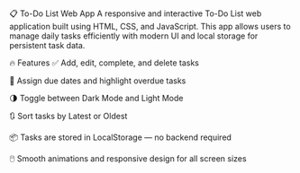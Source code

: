 📋 To-Do List Web App
A responsive and interactive To-Do List web application built using HTML, CSS, and JavaScript. This app allows users to manage daily tasks efficiently with modern UI and local storage for persistent task data.

🔥 Features
✅ Add, edit, complete, and delete tasks

📅 Assign due dates and highlight overdue tasks

🌗 Toggle between Dark Mode and Light Mode

🔃 Sort tasks by Latest or Oldest

📦 Tasks are stored in LocalStorage — no backend required

🖱️ Smooth animations and responsive design for all screen sizes

